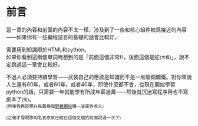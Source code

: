 # 前言

這一章的內容和前面的內容不太一樣，涉及到了一些和核心組件較爲接近的內容——如果你有一些編程語言的基礎的話會比較好。 

需要用到知識限於HTML和python。   
如果你看到這兩個單詞時想到的是「前面這個非常H，後面這個是蛇<small>(大概)</small>」，說不定跳過這一章會比較好。

不過人必須要持續學習——武裝自己的應該是知識而不是一堆廢銅爛鐵。對你來說人生還有80年，或者60年，或者40年，即使什麼都不會，從現在開始學習python的話，只需要一年就能學有所成年薪過萬——然後就沉迷寫程序再也不寫劇本了<small>(笑)</small>。   
<small>(然後我再趁現在推薦幾個[野雞網校](https://zh.wikipedia.org/wiki/%E9%9B%89%E9%B8%A1)賺一波廣告收入)</small>

<small>(之後才發現那句名言原來已經在這個文檔的前面說過一次了)</small>